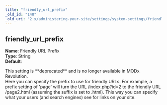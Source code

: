 ```yaml
---
title: "friendly_url_prefix"
_old_id: "148"
_old_uri: "2.x/administering-your-site/settings/system-settings/friendly_url_prefix"
---
```


friendly\_url\_prefix
---------------------

**Name**: Friendly URL Prefix   
**Type**: String   
**Default**:

<div class="warning">This setting is **deprecated** and is no longer available in MODx Revolution.</div>Here you can specify the prefix to use for friendly URLs. For example, a prefix setting of 'page' will turn the URL /index.php?id=2 to the friendly URL /page2.html (assuming the suffix is set to .html). This way you can specify what your users (and search engines) see for links on your site.